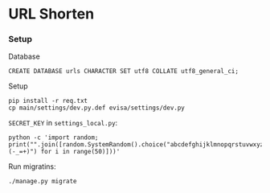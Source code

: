 # URL Shorten

### Setup
Database
```
CREATE DATABASE urls CHARACTER SET utf8 COLLATE utf8_general_ci;
```


Setup
```
pip install -r req.txt
cp main/settings/dev.py.def evisa/settings/dev.py
```

`SECRET_KEY` in `settings_local.py`:
```
python -c 'import random; print("".join([random.SystemRandom().choice("abcdefghijklmnopqrstuvwxyz0123456789!@#$%^&*(-_=+)") for i in range(50)]))'
```

Run migratins:
```
./manage.py migrate
```
